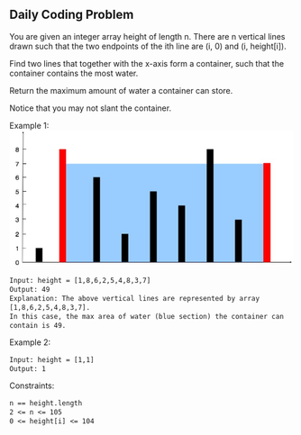 ## Daily Coding Problem

You are given an integer array height of length n. 
There are n vertical lines drawn such that the two endpoints of the ith line are (i, 0) 
and (i, height[i]).

Find two lines that together with the x-axis form a container, such that the container contains the most water.

Return the maximum amount of water a container can store.

Notice that you may not slant the container.


Example 1:
![img.png](img.png)
``` 
Input: height = [1,8,6,2,5,4,8,3,7]
Output: 49
Explanation: The above vertical lines are represented by array [1,8,6,2,5,4,8,3,7]. 
In this case, the max area of water (blue section) the container can contain is 49.
``` 

Example 2:
``` 
Input: height = [1,1]
Output: 1
``` 

Constraints:
``` 
n == height.length
2 <= n <= 105
0 <= height[i] <= 104
``` 